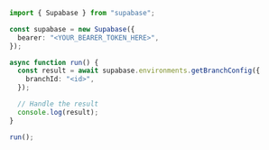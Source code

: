 <!-- Start SDK Example Usage [usage] -->
```typescript
import { Supabase } from "supabase";

const supabase = new Supabase({
  bearer: "<YOUR_BEARER_TOKEN_HERE>",
});

async function run() {
  const result = await supabase.environments.getBranchConfig({
    branchId: "<id>",
  });

  // Handle the result
  console.log(result);
}

run();

```
<!-- End SDK Example Usage [usage] -->